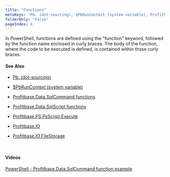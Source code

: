 ```yaml
---
title: "Functions"
metaKeys: "Pb. (dot-sourcing), $PbRunContext (system variable), Profitbase.Data.SqlCommand functions, Profitbase.Data.SqlScript functions, Profitbase.PS.PsScript.Execute, Profitbase.IO, Profitbase.FileStorage "
folderOnly: "false"
pageIndex: 4
---
```


In PowerShell, functions are defined using the "function" keyword, followed by the function name enclosed in curly braces. The body of the function, where the code to be executed is defined, is contained within those curly braces.

#### See Also

* [Pb. (dot-sourcing)](functiondoc/function1.md)

* [$PbRunContext (system variable)](functiondoc/function2.md)

* [Profitbase.Data.SqlCommand functions](functiondoc/function3.md)

* [Profitbase.Data.SqlScript functions](functiondoc/function4.md)

* [Profitbase.PS.PsScript.Execute](functiondoc/function5.md)

* [​Profitbase.IO](functiondoc/function6.md)
  
* [​Profitbase.IO.FileStorage](functiondoc/function7.md)

<br/>

#### Videos

[PowerShell - Profitbase.Data.SqlCommand function example](https://profitbasedocs.blob.core.windows.net/videos/powershell%20-%20SQL%20Command.mp4)


<br/>
